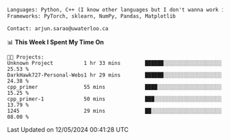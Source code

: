 ```txt
Languages: Python, C++ (I know other languages but I don't wanna work in em)
Frameworks: PyTorch, sklearn, NumPy, Pandas, Matplotlib

Contact: arjun.sarao@uwaterloo.ca
```

<!--START_SECTION:waka-->
📊 **This Week I Spent My Time On** 

```text
🐱‍💻 Projects: 
Unknown Project          1 hr 33 mins        ██████░░░░░░░░░░░░░░░░░░░   25.53 % 
DarkHawk727-Personal-Webs1 hr 29 mins        ██████░░░░░░░░░░░░░░░░░░░   24.38 % 
cpp_primer               55 mins             ████░░░░░░░░░░░░░░░░░░░░░   15.25 % 
cpp_primer-1             50 mins             ███░░░░░░░░░░░░░░░░░░░░░░   13.79 % 
1245                     29 mins             ██░░░░░░░░░░░░░░░░░░░░░░░   08.00 % 
```


 Last Updated on 12/05/2024 00:41:28 UTC
<!--END_SECTION:waka-->
